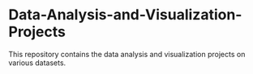 # Data-Analysis-and-Visualization-Projects
This repository contains the data analysis and visualization projects on various datasets.

